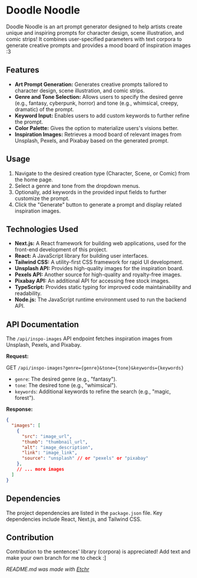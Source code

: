# Doodle Noodle
Doodle Noodle is an art prompt generator designed to help artists create unique and inspiring prompts for character design, scene illustration, and comic strips!  It combines user-specified parameters with text corpora to generate creative prompts and provides a mood board of inspiration images :3

## Features
*   **Art Prompt Generation:** Generates creative prompts tailored to character design, scene illustration, and comic strips.
*   **Genre and Tone Selection:** Allows users to specify the desired genre (e.g., fantasy, cyberpunk, horror) and tone (e.g., whimsical, creepy, dramatic) of the prompt.
*   **Keyword Input:** Enables users to add custom keywords to further refine the prompt.
*   **Color Palette:** Gives the option to materialize users's visions better.
*   **Inspiration Images:** Retrieves a mood board of relevant images from Unsplash, Pexels, and Pixabay based on the generated prompt.

## Usage
1.  Navigate to the desired creation type (Character, Scene, or Comic) from the home page.
2.  Select a genre and tone from the dropdown menus.
3.  Optionally, add keywords in the provided input fields to further customize the prompt.
4.  Click the "Generate" button to generate a prompt and display related inspiration images.

## Technologies Used
*   **Next.js:** A React framework for building web applications, used for the front-end development of this project.
*   **React:** A JavaScript library for building user interfaces.
*   **Tailwind CSS:** A utility-first CSS framework for rapid UI development.
*   **Unsplash API:** Provides high-quality images for the inspiration board.
*   **Pexels API:** Another source for high-quality and royalty-free images.
*   **Pixabay API:** An additional API for accessing free stock images.
*   **TypeScript:** Provides static typing for improved code maintainability and readability.
*   **Node.js:**  The JavaScript runtime environment used to run the backend API.

## API Documentation
The `/api/inspo-images` API endpoint fetches inspiration images from Unsplash, Pexels, and Pixabay.

**Request:**

GET `/api/inspo-images?genre={genre}&tone={tone}&keywords={keywords}`

*   `genre`:  The desired genre (e.g., "fantasy").
*   `tone`: The desired tone (e.g., "whimsical").
*   `keywords`: Additional keywords to refine the search (e.g., "magic, forest").

**Response:**

```json
{
  "images": [
    {
      "src": "image_url",
      "thumb": "thumbnail_url",
      "alt": "image_description",
      "link": "image_link",
      "source": "unsplash" // or "pexels" or "pixabay"
    },
    // ... more images
  ]
}
```

## Dependencies
The project dependencies are listed in the `package.json` file.  Key dependencies include React, Next.js, and Tailwind CSS.

## Contribution
Contribution to the sentences' library (corpora) is appreciated! Add text and make your own branch for me to check :] 

*README.md was made with [Etchr](https://etchr.dev)*